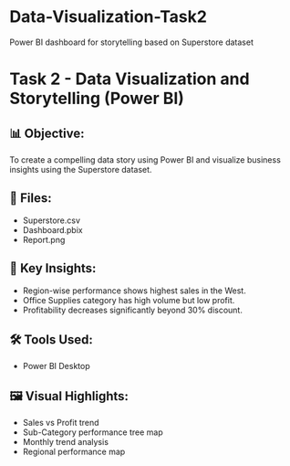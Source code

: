 # Data-Visualization-Task2
Power BI dashboard for storytelling based on Superstore dataset
# Task 2 - Data Visualization and Storytelling (Power BI)

## 📊 Objective:
To create a compelling data story using Power BI and visualize business insights using the Superstore dataset.

## 📁 Files:
- Superstore.csv
- Dashboard.pbix
- Report.png

## 📌 Key Insights:
- Region-wise performance shows highest sales in the West.
- Office Supplies category has high volume but low profit.
- Profitability decreases significantly beyond 30% discount.

## 🛠 Tools Used:
- Power BI Desktop

## 🖼 Visual Highlights:
- Sales vs Profit trend
- Sub-Category performance tree map
- Monthly trend analysis
- Regional performance map

